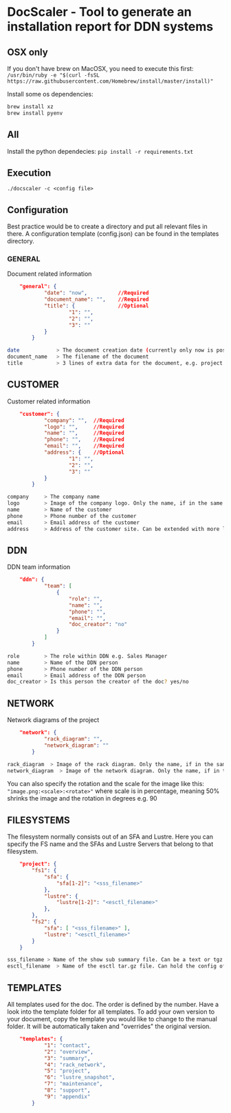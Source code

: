 # DocScaler - Tool to generate an installation report for DDN systems

## OSX only

If you don't have brew on MacOSX, you need to execute this first:
`/usr/bin/ruby -e "$(curl -fsSL https://raw.githubusercontent.com/Homebrew/install/master/install)"`

Install some os dependencies:

```bash
brew install xz
brew install pyenv
```

## All

Install the python dependecies:
`pip install -r requirements.txt`

## Execution

`./docscaler -c <config file>`

## Configuration

Best practice would be to create a directory and put all relevant files in there.
A configuration template (config.json) can be found in the templates directory.

### GENERAL

Document related information

```json
    "general": {
            "date": "now",          //Required
            "document_name": "",    //Required
            "title": {              //Optional
                    "1": "",
                    "2": "",
                    "3": ""
            }
        }
```

```bash
date            > The document creation date (currently only now is possible)
document_name   > The filename of the document
title           > 3 lines of extra data for the document, e.g. project name
```

## CUSTOMER

Customer related information

```json
    "customer": {
            "company": "",  //Required
            "logo": "",     //Required
            "name": "",     //Required
            "phone": "",    //Required
            "email": "",    //Required
            "address": {    //Optional
                    "1": "",
                    "2": "",
                    "3": ""
            }
        }
```

```bash
company     > The company name
logo        > Image of the company logo. Only the name, if in the same path as the config.
name        > Name of the customer
phone       > Phone number of the customer
email       > Email address of the customer
address     > Address of the customer site. Can be extended with more lines.
```

## DDN

DDN team information

```json
    "ddn": {
            "team": [
                {
                    "role": "",
                    "name": "",
                    "phone": "",
                    "email": "",
                    "doc_creator": "no"
                }
            ]
        }
```

```bash
role        > The role within DDN e.g. Sales Manager
name        > Name of the DDN person
phone       > Phone number of the DDN person
email       > Email address of the DDN person
doc_creator > Is this person the creator of the doc? yes/no
```

## NETWORK

Network diagrams of the project

```json
    "network": {
            "rack_diagram": "",
            "network_diagram": ""
        }
```

```bash
rack_diagram  > Image of the rack diagram. Only the name, if in the same path as the config.
network_diagram  > Image of the network diagram. Only the name, if in the same path as the config.
```

You can also specify the rotation and the scale for the image like this:
`"image.png:<scale>:<rotate>"` where scale is in percentage, meaning 50% shrinks the image and the rotation in
degrees e.g. 90

## FILESYSTEMS

The filesystem normally consists out of an SFA and Lustre. Here you can specify the FS name and the SFAs
and Lustre Servers that belong to that filesystem.

```json
    "project": {
        "fs1": {
            "sfa": {
                "sfa[1-2]": "<sss_filename>"
            },
            "lustre": {
                "lustre[1-2]": "<esctl_filename>"
            },
        },
        "fs2": {
            "sfa": [ "<sss_filename>" ],
            "lustre": "<esctl_filename>"
        }
    }
```

```bash
sss_filename > Name of the show sub summary file. Can be a text or tgz file. Only the name, if in the same path as the config.
esctl_filename  > Name of the esctl tar.gz file. Can hold the config of only one node. If you have different configs on different hosts, include them in the esctl
```

## TEMPLATES

All templates used for the doc. The order is defined by the number.
Have a look into the template folder for all templates.
To add your own version to your document, copy the template you would like to change to the manual folder.
It will be automatically taken and "overrides" the original version.

```json
    "templates": {
            "1": "contact",
            "2": "overview",
            "3": "summary",
            "4": "rack_network",
            "5": "project",
            "6": "lustre_snapshot",
            "7": "maintenance",
            "8": "support",
            "9": "appendix"
        }
```
